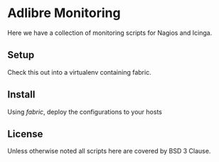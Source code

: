 # Adlibre Monitoring

Here we have a collection of monitoring scripts for Nagios and Icinga.

## Setup

Check this out into a virtualenv containing fabric.

## Install

Using _fabric_, deploy the configurations to your hosts

## License

Unless otherwise noted all scripts here are covered by BSD 3 Clause.

